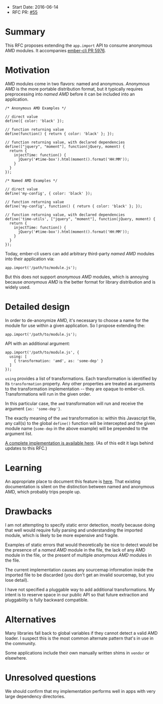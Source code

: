 - Start Date: 2016-06-14
- RFC PR: [#55](https://github.com/ember-cli/rfcs/pull/55)

# Summary

This RFC proposes extending the `app.import` API to consume anonymous AMD modules. It accompanies [ember-cli PR 5976](https://github.com/ember-cli/ember-cli/pull/5976).

# Motivation

AMD modules come in two flavors: named and anonymous. _Anonymous AMD_ is the more portable distribution format, but it typically requires preprocessing into _named AMD_ before it can be included into an application.

    /* Anonymous AMD Examples */

    // direct value
    define({ color: 'black' });

    // function returning value
    define(function() { return { color: 'black' }; });

    // function returning value, with declared dependencies
    define(["jquery", "moment"], function(jQuery, moment) {
      return {
        injectTime: function() {
          jQuery('#time-box').html(moment().format('HH:MM'));
        }
      }
    });

    /* Named AMD Examples */

    // direct value
    define('my-config', { color: 'black' });

    // function returning value
    define('my-config', function() { return { color: 'black' }; });

    // function returning value, with declared dependencies
    define('time-utils', ["jquery", "moment"], function(jQuery, moment) {
      return {
        injectTime: function() {
          jQuery('#time-box').html(moment().format('HH:MM'));
        }
      }
    });


Today, ember-cli users can add arbitrary third-party _named AMD_ modules into their application via:

    app.import('/path/to/module.js');

But this does not support _anonymous AMD_ modules, which is annoying because _anonymous AMD_ is the better format for library distribution and is widely used.

# Detailed design

In order to de-anonymize AMD, it's necessary to choose a name for the module for use within a given application. So I propose extending the:

    app.import('/path/to/module.js');

API with an additional argument:

    app.import('/path/to/module.js', {
      using: [
        { transformation: 'amd', as: 'some-dep' }
      ]
    });

`using` provides a list of transformations. Each transformation is identified by its `transformation` property. Any other properties are treated as arguments to the transformation implementation -- they are opaque to ember-cli. Transformations will run in the given order.

In this particular case, the `amd` transformation will run and receive the argument `{as: 'some-dep'}`.

The exactly meaning of the `amd` transformation is: within this Javascript file, any call(s) to the global `define()` function will be intercepted and the given module name (`some-dep` in the above example) will be prepended to the argument list.

[A complete implementation is available here](https://github.com/ember-cli/ember-cli/pull/5976). (As of this edit it lags behind updates to this RFC.)

# Learning

An appropriate place to document this feature is [here](https://ember-cli.com/user-guide/#standard-amd-asset). That existing documentation is silent on the distinction between named and anonymous AMD, which probably trips people up.

# Drawbacks

I am not attempting to specify static error detection, mostly because doing that well would require fully parsing and understanding the imported module, which is likely to be more expensive and fragile.

Examples of static errors that would theoretically be nice to detect would be the presence of a _named AMD_ module in the file, the lack of any AMD module in the file, or the present of multiple _anonymous AMD_ modules in the file.

The current implementation causes any sourcemap information inside the imported file to be discarded (you don't get an invalid sourcemap, but you lose detail).

I have not specified a pluggable way to add additional transformations. My intent is to reserve space in our public API so that future extraction and pluggability is fully backward compatible.

# Alternatives

Many libraries fall back to global variables if they cannot detect a valid AMD loader. I suspect this is the most common alternate pattern that's in use in the community.

Some applications include their own manually written shims in `vendor` or elsewhere.

# Unresolved questions

We should confirm that my implementation performs well in apps with very large dependency directories.
